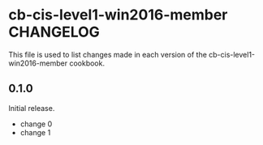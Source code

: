 # cb-cis-level1-win2016-member CHANGELOG

This file is used to list changes made in each version of the cb-cis-level1-win2016-member cookbook.

## 0.1.0

Initial release.

- change 0
- change 1
